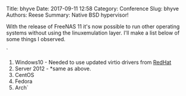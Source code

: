 Title: bhyve
Date: 2017-09-11 12:58
Category: Conference
Slug: bhyve
Authors: Reese
Summary: Native BSD hypervisor!

With the release of FreeNAS 11 it's now possible to run other operating systems without using the linuxemulation layer. I'll make a list below of some things I observed. 

`
1. Windows10   - Needed to use updated virtio drivers from [RedHat](https://fedoraproject.org/wiki/Windows_Virtio_Drivers)
2. Server 2012 - *same as above.
3. CentOS
4. Fedora
5. Arch`


